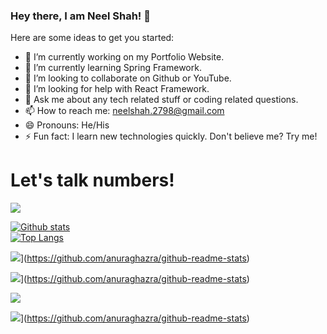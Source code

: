 ### Hey there, I am Neel Shah! 👋

<!--
**ineelshah/ineelshah** is a ✨ _special_ ✨ repository because its `README.md` (this file) appears on your GitHub profile.
-->

Here are some ideas to get you started:

- 🔭 I’m currently working on my Portfolio Website.
- 🌱 I’m currently learning Spring Framework.
- 👯 I’m looking to collaborate on Github or YouTube.
- 🤔 I’m looking for help with React Framework.
- 💬 Ask me about any tech related stuff or coding related questions.
- 📫 How to reach me: neelshah.2798@gmail.com
- 😄 Pronouns: He/His
- ⚡ Fun fact: I learn new technologies quickly. Don't believe me? Try me!

# Let's talk numbers!
![](https://komarev.com/ghpvc/?username=ineelshah)


[![Github stats](https://github-readme-stats.vercel.app/api?username=ineelshah&show_icons=true&include_all_commits=true)](https://github.com/ineelshah/github-readme-stats)
<br>
[![Top Langs](https://github-readme-stats.vercel.app/api/top-langs/?username=ineelshah&layout=compact)](https://github.com/ineelshah/github-readme-stats)


![](https://github-readme-stats.vercel.app/api/top-langs/?username=ineelshah&layout=compact)](https://github.com/anuraghazra/github-readme-stats)

![](https://github-readme-stats.vercel.app/api/pin/?username=ineelshah&repo=github-readme-stats)](https://github.com/anuraghazra/github-readme-stats)

![](https://github-readme-stats.vercel.app/api?username=ineelshah&hide=contribs,prs)

![](https://github-readme-stats.vercel.app/api?username=ineelshah)](https://github.com/anuraghazra/github-readme-stats)
